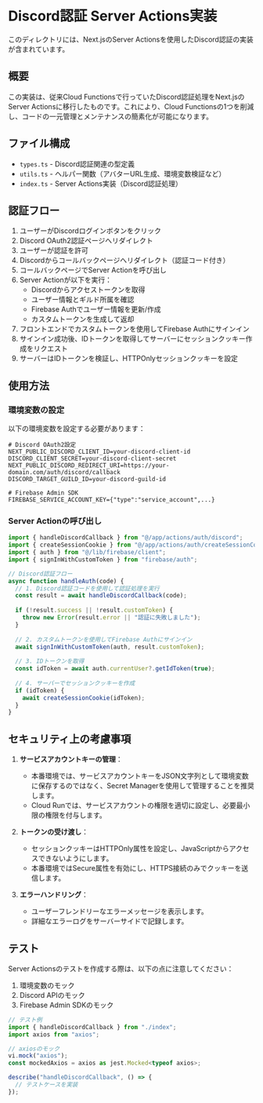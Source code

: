 # Discord認証 Server Actions実装

このディレクトリには、Next.jsのServer Actionsを使用したDiscord認証の実装が含まれています。

## 概要

この実装は、従来Cloud Functionsで行っていたDiscord認証処理をNext.jsのServer Actionsに移行したものです。これにより、Cloud Functionsの1つを削減し、コードの一元管理とメンテナンスの簡素化が可能になります。

## ファイル構成

- `types.ts` - Discord認証関連の型定義
- `utils.ts` - ヘルパー関数（アバターURL生成、環境変数検証など）
- `index.ts` - Server Actions実装（Discord認証処理）

## 認証フロー

1. ユーザーがDiscordログインボタンをクリック
2. Discord OAuth2認証ページへリダイレクト
3. ユーザーが認証を許可
4. Discordからコールバックページへリダイレクト（認証コード付き）
5. コールバックページでServer Actionを呼び出し
6. Server Actionが以下を実行：
   - Discordからアクセストークンを取得
   - ユーザー情報とギルド所属を確認
   - Firebase Authでユーザー情報を更新/作成
   - カスタムトークンを生成して返却
7. フロントエンドでカスタムトークンを使用してFirebase Authにサインイン
8. サインイン成功後、IDトークンを取得してサーバーにセッションクッキー作成をリクエスト
9. サーバーはIDトークンを検証し、HTTPOnlyセッションクッキーを設定

## 使用方法

### 環境変数の設定

以下の環境変数を設定する必要があります：

```
# Discord OAuth2設定
NEXT_PUBLIC_DISCORD_CLIENT_ID=your-discord-client-id
DISCORD_CLIENT_SECRET=your-discord-client-secret
NEXT_PUBLIC_DISCORD_REDIRECT_URI=https://your-domain.com/auth/discord/callback
DISCORD_TARGET_GUILD_ID=your-discord-guild-id

# Firebase Admin SDK
FIREBASE_SERVICE_ACCOUNT_KEY={"type":"service_account",...}
```

### Server Actionの呼び出し

```typescript
import { handleDiscordCallback } from "@/app/actions/auth/discord";
import { createSessionCookie } from "@/app/actions/auth/createSessionCookie";
import { auth } from "@/lib/firebase/client";
import { signInWithCustomToken } from "firebase/auth";

// Discord認証フロー
async function handleAuth(code) {
  // 1. Discord認証コードを使用して認証処理を実行
  const result = await handleDiscordCallback(code);
  
  if (!result.success || !result.customToken) {
    throw new Error(result.error || "認証に失敗しました");
  }
  
  // 2. カスタムトークンを使用してFirebase Authにサインイン
  await signInWithCustomToken(auth, result.customToken);
  
  // 3. IDトークンを取得
  const idToken = await auth.currentUser?.getIdToken(true);
  
  // 4. サーバーでセッションクッキーを作成
  if (idToken) {
    await createSessionCookie(idToken);
  }
}
```

## セキュリティ上の考慮事項

1. **サービスアカウントキーの管理**：
   - 本番環境では、サービスアカウントキーをJSON文字列として環境変数に保存するのではなく、Secret Managerを使用して管理することを推奨します。
   - Cloud Runでは、サービスアカウントの権限を適切に設定し、必要最小限の権限を付与します。

2. **トークンの受け渡し**：
   - セッションクッキーはHTTPOnly属性を設定し、JavaScriptからアクセスできないようにします。
   - 本番環境ではSecure属性を有効にし、HTTPS接続のみでクッキーを送信します。

3. **エラーハンドリング**：
   - ユーザーフレンドリーなエラーメッセージを表示します。
   - 詳細なエラーログをサーバーサイドで記録します。

## テスト

Server Actionsのテストを作成する際は、以下の点に注意してください：

1. 環境変数のモック
2. Discord APIのモック
3. Firebase Admin SDKのモック

```typescript
// テスト例
import { handleDiscordCallback } from "./index";
import axios from "axios";

// axiosのモック
vi.mock("axios");
const mockedAxios = axios as jest.Mocked<typeof axios>;

describe("handleDiscordCallback", () => {
  // テストケースを実装
});
```